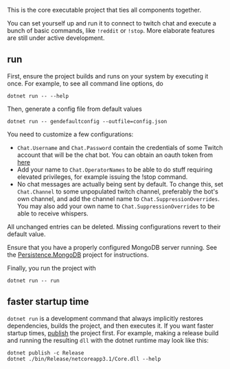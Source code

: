 ﻿This is the core executable project that ties all components together.

You can set yourself up and run it to connect to twitch chat
and execute a bunch of basic commands, like `!reddit` or `!stop`.
More elaborate features are still under active development.

## run
First, ensure the project builds and runs on your system by executing it once.
For example, to see all command line options, do
```
dotnet run -- --help
```
Then, generate a config file from default values
```
dotnet run -- gendefaultconfig --outfile=config.json
```
You need to customize a few configurations:
- `Chat.Username` and `Chat.Password` contain the credentials of some Twitch account that will be the chat bot.
   You can obtain an oauth token from [here](https://twitchapps.com/tmi/)
- Add your name to `Chat.OperatorNames` to be able to do stuff requiring elevated privileges,
  for example issuing the !stop command.
- No chat messages are actually being sent by default.
  To change this, set `Chat.Channel` to some unpopulated twitch channel, preferably the bot's
  own channel, and add the channel name to `Chat.SuppressionOverrides`.
  You may also add your own name to `Chat.SuppressionOverrides` to be able to receive whispers.

All unchanged entries can be deleted. Missing configurations revert to their default value.

Ensure that you have a properly configured MongoDB server running.
See the [Persistence.MongoDB](../Persistence.MongoDB) project for instructions.

Finally, you run the project with
```
dotnet run -- run
```

## faster startup time
`dotnet run` is a development command that always implicitly restores dependencies,
builds the project, and then executes it. If you want faster startup times,
[publish](https://docs.microsoft.com/en-us/dotnet/core/deploying/) the project first.
For example, making a release build and running the resulting `dll` with the dotnet runtime may look like this:
```
dotnet publish -c Release
dotnet ./bin/Release/netcoreapp3.1/Core.dll --help
```
